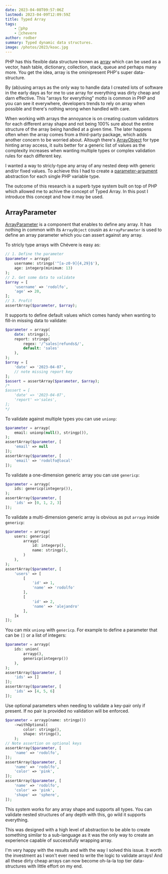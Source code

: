 ```yaml
---
date: 2023-04-08T09:57:06Z
lastmod: 2023-04-09T12:09:59Z
title: Typed Array
tags:
    - 🐘php
    - 🥑chevere
author: rodber
summary: Typed dynamic data structures.
image: /photos/2023/koac.jpg
---
```


PHP has this flexible data structure known as [array](https://www.php.net/manual/en/language.types.array.php) which can be used as a vector, hash table, dictionary, collection, stack, queue and perhaps many more. You get the idea, array is the ominipresent PHP's super data-structure.

By (ab)using arrays as the only way to handle data I created lots of software in the early days as for me to use array for everything was dirty cheap and darn effective. This "arrays for everything" motto is common in PHP and you can see it everywhere, developers trends to rely on array when possible and there's nothing wrong when handled with care.

When working with arrays the annoyance is on creating custom validators for each different array shape and not being 100% sure about the entire structure of the array being handled at a given time. The later happens often when the array comes from a third-party package, which adds another concern to be worried about. Altough there's [ArrayObject](https://www.php.net/manual/es/class.arrayobject.php) for type hinting array access, it suits better for a generic list of values as the complexity increases when wanting multiple types or complex validation rules for each different key.

I wanted a way to stricly-type any array of any nested deep with generic and/or fixed values. To achieve this I had to create a [parameter-argument](https://chevere.org/library/parameter.html) abstraction for each single PHP variable type.

The outcome of this research is a superb type system built on top of PHP which allowed me to achive the concept of Typed Array. In this post I introduce this concept and how it may be used.

## ArrayParameter

[ArrayParameter](https://chevere.org/library/parameter.html#array-parameter) is a component that enables to define any array. It has nothing in common with its `ArrayObject` cousin as `ArrayParameter` is used to define an array parameter which you can assert against any array.

To stricly type arrays with Chévere is easy as:

```php
// 1. Define the parameter
$parameter = arrayp(
    username: stringp('^[a-z0-9]{4,29}$'),
    age: integerp(minimum: 13)
);
// 2. Get some data to validate
$array = [
    'username' => 'rodolfo',
    'age' => 20,
];
// 3. Profit
assertArray($parameter, $array);
```

It supports to define default values which comes handy when wanting to fill-in missing data to validate:

```php
$parameter = arrayp(
    date: stringp(),
    report: stringp(
        regex: '/^sales|refunds$/',
        default: 'sales'
    ),
);
$array = [
    'date' => '2023-04-07',
    // note missing report key
];
$assert = assertArray($parameter, $array);
/*
$assert = [
    'date' => '2023-04-07',
    'report' =>'sales',
];
*/
```

To validate against multiple types you can use `unionp`:

```php
$parameter = arrayp(
    email: unionp(null(), stringp()),
);
assertArray($parameter, [
    'email' => null
]);
assertArray($parameter, [
    'email' => 'rodolfo@local'
]);
```

To validate a one-dimension generic array you can use `genericp`:

```php
$parameter = arrayp(
    ids: genericp(integerp()),
);
assertArray($parameter, [
    'ids' => [0, 1, 2, 3]
]);
```

To validate a multi-dimension generic array is obvious as put `arrayp` inside `genericp`:

```php
$parameter = arrayp(
    users: genericp(
        arrayp(
            id: integerp(),
            name: stringp(),
        )
    ),
);
assertArray($parameter, [
    'users' => [
        [
            'id' => 1,
            'name' => 'rodolfo'
        ],
        [
            'id' => 2,
            'name' => 'alejandro'
        ],
    ]x
]);
```

You can mix `unionp` with `genericp`. For example to define a parameter that can be `[]` or a list of integers:

```php
$parameter = arrayp(
    ids: union(
        arrayp(),
        genericp(integerp())
    ),
);
assertArray($parameter, [
    'ids' => []
]);
assertArray($parameter, [
    'ids' => [4, 5, 6]
]);
```

Use optional parameters when needing to validate a key-pair only if present. If no pair is provided no validation will be enforced.

```php
$parameter = arrayp(name: stringp())
    ->withOptional(
        color: stringp(),
        shape: stringp(),
    );
// Note assertion on optional keys
assertArray($parameter, [
    'name' => 'rodolfo',
]);
assertArray($parameter, [
    'name' => 'rodolfo',
    'color' => 'pink',
]);
assertArray($parameter, [
    'name' => 'rodolfo',
    'color' => 'pink',
    'shape' => 'sphere',
]);
```

This system works for any array shape and supports all types. You can validate nested structures of any depth with this, go wild it supports everything.

This was designed with a high level of abstraction to be able to create something similar to a sub-language as it was the only way to create an experience capable of successfully wrapping array.

I'm very happy with the results and with the way I solved this issue. It worth the investment as I won't ever need to write the logic to validate arrays! And all these dirty cheap arrays can now become oh-la-la top tier data-structures with little effort on my end.

